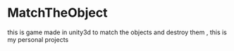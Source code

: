 # MatchTheObject
this is game made in unity3d to match the objects and destroy them , this is my personal projects 
